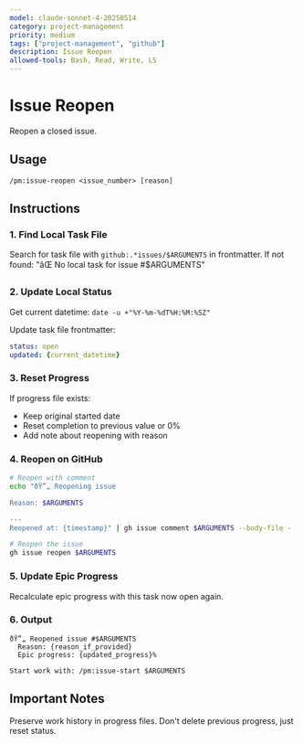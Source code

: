 ```yaml
---
model: claude-sonnet-4-20250514
category: project-management
priority: medium
tags: ["project-management", "github"]
description: Issue Reopen
allowed-tools: Bash, Read, Write, LS
---
```


# Issue Reopen

Reopen a closed issue.

## Usage
```
/pm:issue-reopen <issue_number> [reason]
```

## Instructions

### 1. Find Local Task File

Search for task file with `github:.*issues/$ARGUMENTS` in frontmatter.
If not found: "âŒ No local task for issue #$ARGUMENTS"

### 2. Update Local Status

Get current datetime: `date -u +"%Y-%m-%dT%H:%M:%SZ"`

Update task file frontmatter:
```yaml
status: open
updated: {current_datetime}
```

### 3. Reset Progress

If progress file exists:
- Keep original started date
- Reset completion to previous value or 0%
- Add note about reopening with reason

### 4. Reopen on GitHub

```bash
# Reopen with comment
echo "ðŸ”„ Reopening issue

Reason: $ARGUMENTS

---
Reopened at: {timestamp}" | gh issue comment $ARGUMENTS --body-file -

# Reopen the issue
gh issue reopen $ARGUMENTS
```

### 5. Update Epic Progress

Recalculate epic progress with this task now open again.

### 6. Output

```
ðŸ”„ Reopened issue #$ARGUMENTS
  Reason: {reason_if_provided}
  Epic progress: {updated_progress}%
  
Start work with: /pm:issue-start $ARGUMENTS
```

## Important Notes

Preserve work history in progress files.
Don't delete previous progress, just reset status.


